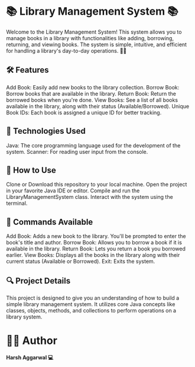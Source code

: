 <h1>📚 Library Management System 📚</h1>
Welcome to the Library Management System! This system allows you to manage books in a library with functionalities like adding, borrowing, returning, and viewing books. The system is simple, intuitive, and efficient for handling a library's day-to-day operations. 📖✨

<h2>🛠️ Features</h2>
Add Book: Easily add new books to the library collection.
Borrow Book: Borrow books that are available in the library.
Return Book: Return the borrowed books when you're done.
View Books: See a list of all books available in the library, along with their status (Available/Borrowed).
Unique Book IDs: Each book is assigned a unique ID for better tracking.
<h2>🔧 Technologies Used</h2>
Java: The core programming language used for the development of the system.
Scanner: For reading user input from the console.
<h2>🚀 How to Use</h2>
Clone or Download this repository to your local machine.
Open the project in your favorite Java IDE or editor.
Compile and run the LibraryManagementSystem class.
Interact with the system using the terminal.
<h2>📝 Commands Available</h2>
Add Book: Adds a new book to the library. You'll be prompted to enter the book's title and author.
Borrow Book: Allows you to borrow a book if it is available in the library.
Return Book: Lets you return a book you borrowed earlier.
View Books: Displays all the books in the library along with their current status (Available or Borrowed).
Exit: Exits the system.

<h2>🔍 Project Details</h2>
This project is designed to give you an understanding of how to build a simple library management system. It utilizes core Java concepts like classes, objects, methods, and collections to perform operations on a library system.

<h1>👨‍💻 Author</h1>
<b>Harsh Aggarwal 💻</b>
